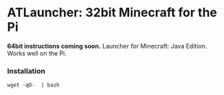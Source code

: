 # ATLauncher: 32bit Minecraft for the Pi
**64bit instructions coming soon.** 
Launcher for Minecraft: Java Edition. Works well on the Pi.

### Installation
```
wget -qO-  | bash
```
